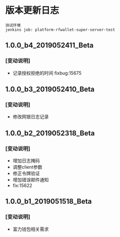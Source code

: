 # 版本更新日志
```
测试环境
jenkins job: platform-rfwallet-super-server-test

```
## 1.0.0_b4_2019052411_Beta
### [变动说明]
- 记录授权拒绝的时间 fixbug:15675

## 1.0.0_b3_2019052410_Beta
### [变动说明]
- 修改网银日志记录

## 1.0.0_b2_2019052318_Beta
### [变动说明]
- 增加日志掩码
- 调整client参数
- 修正令牌验证
- 增加错误邮件通知
- fix:15622	

## 1.0.0_b1_2019051518_Beta
### [变动说明]
- 富力钱包相关需求